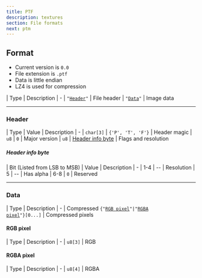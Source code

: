 ```yaml
---
title: PTF
description: textures
section: File formats
next: ptm
---
```


## Format

- Current version is `0.0`
- File extension is `.ptf`
- Data is little endian
- LZ4 is used for compression

| Type | Description
| -
| <code>"<a href="#header">Header</a>"</code> | File header
| <code>"<a href="#data">Data</a>"</code> | Image data

---

### Header

| Type | Value | Description
| -
| `char[3]` | `{'P', 'T', 'F'}` | Header magic
| `u8` | `0` | Major version
| `u8` | [Header info byte](#header-info-byte) | Flags and resolution

##### Header info byte

| Bit \(Listed from LSB to MSB\) | Value | Description
| -
| 1-4 | -- | Resolution
| 5 | -- | Has alpha
| 6-8 | `0` | Reserved

---

### Data

| Type | Description
| -
| Compressed <code>{"<a href="#rgb-pixel">RGB pixel</a>"|"<a href="#rgba-pixel">RGBA pixel</a>"}[0...]</code> | Compressed pixels

#### RGB pixel

| Type | Description
| -
| `u8[3]` | RGB

#### RGBA pixel

| Type | Description
| -
| `u8[4]` | RGBA
